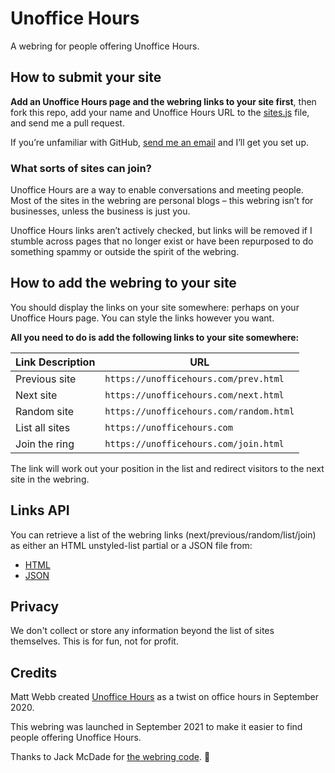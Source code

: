 # Unoffice Hours
A webring for people offering Unoffice Hours.

## How to submit your site

**Add an Unoffice Hours page and the webring links to your site first**, then fork this repo, add your name and Unoffice Hours URL to the [sites.js](https://github.com/websmyth/unoffice-hours-webring/blob/main/sites.js) file, and send me a pull request. 

If you’re unfamiliar with GitHub, [send me an email](mailto:dave@websmyth.co.uk) and I’ll get you set up.

### What sorts of sites can join?

Unoffice Hours are a way to enable conversations and meeting people. Most of the sites in the webring are personal blogs – this webring isn’t for businesses, unless the business is just you.

Unoffice Hours links aren’t actively checked, but links will be removed if I stumble across pages that no longer exist or have been repurposed to do something spammy or outside the spirit of the webring.

## How to add the webring to your site

You should display the links on your site somewhere: perhaps on your Unoffice Hours page. You can style the links however you want.

**All you need to do is add the following links to your site somewhere:**

| Link Description | URL |
|---|---|
| Previous site | `https://unofficehours.com/prev.html` |
| Next site | `https://unofficehours.com/next.html` |
| Random site | `https://unofficehours.com/random.html` |
| List all sites | `https://unofficehours.com` |
| Join the ring | `https://unofficehours.com/join.html` |

The link will work out your position in the list and redirect visitors to the next site in the webring.

## Links API

You can retrieve a list of the webring links (next/previous/random/list/join) as either an HTML unstyled-list partial or a JSON file from:

* [HTML](https://unofficehours.com/links.html)
* [JSON](https://unofficehours.com/links.json)

## Privacy

We don't collect or store any information beyond the list of sites themselves. This is for fun, not for profit.

## Credits

Matt Webb created [Unoffice Hours](https://interconnected.org/home/2020/09/24/unoffice_hours) as a twist on office hours in September 2020.

This webring was launched in September 2021 to make it easier to find people offering Unoffice Hours.

Thanks to Jack McDade for [the webring code](https://github.com/jackmcdade/weird-wide-webring). 🙏
